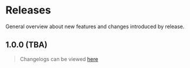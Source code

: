 # Releases

General overview about new features and changes introduced by release.

## 1.0.0 (TBA)

> Changelogs can be viewed [here](./changelogs/1-0-0.md)
